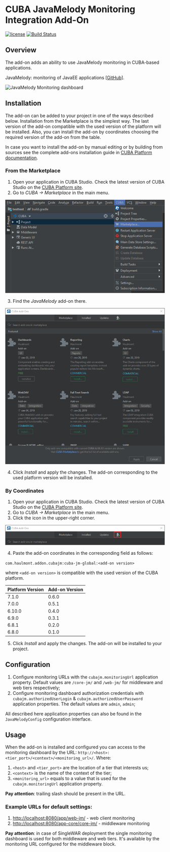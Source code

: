 # CUBA JavaMelody Monitoring Integration Add-On

[![license](https://img.shields.io/badge/license-Apache%20License%202.0-blue.svg?style=flat)](http://www.apache.org/licenses/LICENSE-2.0)
[![Build Status](https://travis-ci.org/cuba-platform/cuba-jm.svg?branch=master)](https://travis-ci.org/cuba-platform/cuba-jm)

## Overview

The add-on adds an ability to use JavaMelody monitoring in CUBA-based
applications.

JavaMelody: monitoring of JavaEE applications
[[GitHub](https://github.com/javamelody/javamelody/wiki)].

![JavaMelody Monitoring dashboard](https://github.com/javamelody/javamelody/wiki/resources/screenshots/graphs.png)

## Installation

The add-on can be added to your project in one of the ways described below. Installation from the Marketplace is the simplest way. The last version of the add-on compatible with the used version of the platform will be installed.
Also, you can install the add-on by coordinates choosing the required version of the add-on from the table.

In case you want to install the add-on by manual editing or by building from sources see the complete add-ons installation guide in [CUBA Platform documentation](https://doc.cuba-platform.com/manual-latest/manual.html#app_components_usage).

### From the Marketplace

1. Open your application in CUBA Studio. Check the latest version of CUBA Studio on the [CUBA Platform site](https://www.cuba-platform.com/download/previous-studio/).
2. Go to *CUBA -> Marketplace* in the main menu.

 ![marketplace](img/marketplace.png)

3. Find the *JavaMelody* add-on there.

 ![addons](img/addons.png)

4. Click *Install* and apply the changes.
The add-on corresponding to the used platform version will be installed.

### By Coordinates

1. Open your application in CUBA Studio. Check the latest version of CUBA Studio on the [CUBA Platform site](https://www.cuba-platform.com/download/previous-studio/).
2. Go to *CUBA -> Marketplace* in the main menu.
3. Click the icon in the upper-right corner.

 ![by-coordinates](img/by-coordinates.png)

4. Paste the add-on coordinates in the corresponding field as follows:

 `com.haulmont.addon.cubajm:cuba-jm-global:<add-on version>`

where `<add-on version>` is compatible with the used version of the CUBA platform.

 | Platform Version| Add-on Version|
|:------------- |:------------- |
| 7.1.0         | 0.6.0         |
| 7.0.0         | 0.5.1         |
| 6.10.0        | 0.4.0         |
| 6.9.0         | 0.3.1         |
| 6.8.1         | 0.2.0         |
| 6.8.0         | 0.1.0         |

5. Click *Install* and apply the changes. The add-on will be installed to your project.

## Configuration

1. Configure monitoring URLs with the `cubajm.monitoringUrl` application property. Default values are `/core-jm/` and `/web-jm/` for middleware and web tiers respectively;
2. Configure monitoring dashboard authorization credentials with `cubajm.authorizedUserLogin` & `cubajm.authorizedUserPassword` application properties. The default values are `admin`, `admin`;

All described here application properties can also be found in the `JavaMelodyConfig` configuration interface.

## Usage

When the add-on is installed and configured you can access to the monitoring dashboard by the URL: `http://<host>:<tier_port>/<context>/<monitoring_url>/`.
Where:
1. `<host>` and `<tier_port>` are the location of a tier that interests us;
2. `<context>` is the name of the context of the tier;
3. `<monitoring_url>` equals to a value that is used for the
`cubajm.monitoringUrl` application property.

**Pay attention**: trailing slash should be present in the URL.

### Example URLs for default settings:
1. [http://localhost:8080/app/web-jm/](http://localhost:8080/app/web-jm/) - web client monitoring
2. [http://localhost:8080/app-core/core-jm/](http://localhost:8080/app-core/core-jm/) - middleware monitoring

**Pay attention**: in case of SingleWAR deployment the single monitoring dashboard is used for both middleware and web tiers. It's available by the monitoring URL configured for the middleware block.

